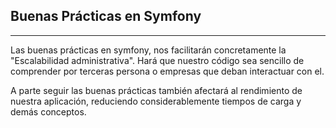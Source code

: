 ## Buenas Prácticas en Symfony
-----------------------------

Las buenas prácticas en symfony, nos facilitarán concretamente la "Escalabilidad administrativa". 
Hará que nuestro código sea sencillo de comprender por terceras persona o empresas que deban interactuar con el.

A parte seguir las buenas prácticas también afectará al rendimiento de nuestra aplicación, reduciendo considerablemente tiempos de carga y demás conceptos.

